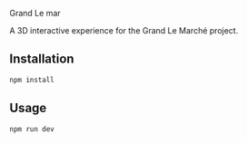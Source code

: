 Grand Le mar

A 3D interactive experience for the Grand Le Marché project.

## Installation

```bash
npm install
``` 

## Usage

```bash
npm run dev
``` 